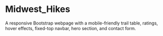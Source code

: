 # Midwest_Hikes
A responsive Bootstrap webpage with a mobile-friendly trail table, ratings, hover effects, fixed-top navbar, hero section, and contact form.
